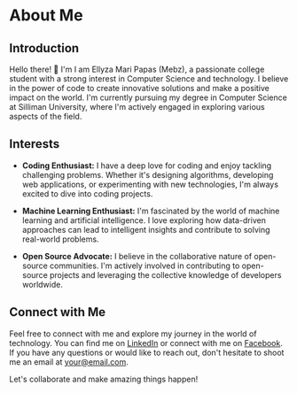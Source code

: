 # About Me

## Introduction

Hello there! 👋 I'm I am Ellyza Mari Papas (Mebz), a passionate college student with a strong interest in Computer Science and technology. I believe in the power of code to create innovative solutions and make a positive impact on the world. I'm currently pursuing my degree in Computer Science at Silliman University, where I'm actively engaged in exploring various aspects of the field.

## Interests

- **Coding Enthusiast:** I have a deep love for coding and enjoy tackling challenging problems. Whether it's designing algorithms, developing web applications, or experimenting with new technologies, I'm always excited to dive into coding projects.

- **Machine Learning Enthusiast:** I'm fascinated by the world of machine learning and artificial intelligence. I love exploring how data-driven approaches can lead to intelligent insights and contribute to solving real-world problems.

- **Open Source Advocate:** I believe in the collaborative nature of open-source communities. I'm actively involved in contributing to open-source projects and leveraging the collective knowledge of developers worldwide.

<!--## Current Focus

Right now, I'm working on my college thesis, which involves developing a novel approach for detecting hate speech in Tagalog using transformer-based models. I'm excited about the potential impact of this project on promoting safer online environments and fostering respectful discussions.


## Projects

- [Project Name](link): A brief description of the project, highlighting the technologies used, the problem solved, and your contributions.

- [Project Name](link): Another project you're proud of, showcasing your skills and creativity.
-->

## Connect with Me

Feel free to connect with me and explore my journey in the world of technology. You can find me on [LinkedIn](https://www.linkedin.com/in/ellyza-mari-jocson-papas-979aa0181/) or connect with me on [Facebook](https://www.facebook.com/ILikeBigButts/). If you have any questions or would like to reach out, don't hesitate to shoot me an email at [your@email.com](mailto:ellyzajpapas@su.edu.ph).

Let's collaborate and make amazing things happen!


<!--
**mebzmoren/mebzmoren** is a ✨ _special_ ✨ repository because its `README.md` (this file) appears on your GitHub profile.

Here are some ideas to get you started:

- 🔭 I’m currently working on ...
- 🌱 I’m currently learning ...
- 👯 I’m looking to collaborate on ...
- 🤔 I’m looking for help with ...
- 💬 Ask me about ...
- 📫 How to reach me: ...
- 😄 Pronouns: ...
- ⚡ Fun fact: ...
-->
